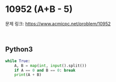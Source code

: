 # 10952 (A+B - 5)

문제 링크: <https://www.acmicpc.net/problem/10952>

<br>

## Python3

```python
while True:
    A, B = map(int, input().split())
    if A == 0 and B == 0: break
    print(A + B)
```
